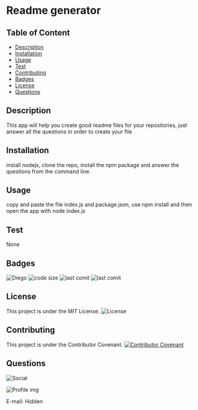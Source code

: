 # Readme generator
   
  ## Table of Content

  * [Description](#description)
  * [Installation](#installation)
  * [Usage](#usage)
  * [Test](#test)
  * [Contributing](#contributing)
  * [Badges](#badges)
  * [License](#license)
  * [Questions](#questions)

  ## Description
   This app will help you create good readme files for your repositories, just answer all the questions in order to create your file 

  ## Installation
   install nodejs, clone the repo, install the npm package and answer the questions from the command line.

  ## Usage
   copy and paste the file index.js and package.json, use npm install and then open the app with node index.js

  ## Test
  None

  ## Badges
  ![Diego](https://img.shields.io/badge/version-v1.0.0-yellow) 
  ![code size](https://img.shields.io/github/languages/code-size/diegolehyt/homework9)
  ![last comit](https://img.shields.io/github/languages/top/diegolehyt/homework9)
  ![last comit](https://img.shields.io/github/last-commit/diegolehyt/homework9)
  
  ## License 
  This project is under the MIT License. ![License](https://img.shields.io/github/license/diegolehyt/homework9)
  
  ## Contributing 
  This project is under the Contributor Covenant. [![Contributor Covenant](https://img.shields.io/badge/Contributor%20Covenant-v2.0%20adopted-ff69b4.svg)](code_of_conduct.md)

  ## Questions 
  ![Social](https://img.shields.io/github/followers/diegolehyt?style=social) 
  
  ![Profile img](https://avatars1.githubusercontent.com/u/59458188?v=4)

  E-mail: Hidden
  